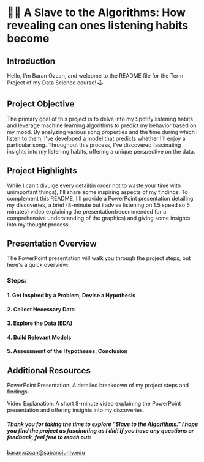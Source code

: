 # 👩‍💻 A Slave to the Algorithms: How revealing can ones listening habits become

## Introduction
Hello, I'm Baran Özcan, and welcome to the README file for the Term Project of my Data Science course! 🕹

## Project Objective
The primary goal of this project is to delve into my Spotify listening habits and leverage machine learning algorithms to predict my behavior based on my mood. By analyzing various song properties and the time during which I listen to them, I've developed a model that predicts whether I'll enjoy a particular song. Throughout this process, I've discovered fascinating insights into my listening habits, offering a unique perspective on the data.

## Project Highlights
While I can't divulge every detail(in order not to waste your time with unimportant things), I'll share some inspiring aspects of my findings. To complement this README, I'll provide a PowerPoint presentation detailing my discoveries, a brief (8-minute but i advise listening on 1.5 speed so 5 minutes) video explaining the presentation(recommended for a comprehensive understanding of the graphics) and giving some insights into my thought process.

## Presentation Overview
The PowerPoint presentation will walk you through the project steps, but here's a quick overview:

### Steps:
#### 1. Get Inspired by a Problem, Devise a Hypothesis
#### 2. Collect Necessary Data
#### 3. Explore the Data (EDA)
#### 4. Build Relevant Models
#### 5. Assessment of the Hypotheses, Conclusion

## Additional Resources
PowerPoint Presentation: A detailed breakdown of my project steps and findings.

Video Explanation: A short 8-minute video explaining the PowerPoint presentation and offering insights into my discoveries.

##### Thank you for taking the time to explore "Slave to the Algorithms." I hope you find the project as fascinating as I did! If you have any questions or feedback, feel free to reach out:
baran.ozcan@sabanciuniv.edu

